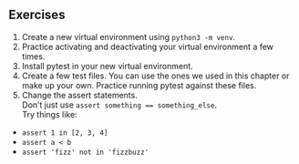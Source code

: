 ## Exercises

1. Create a new virtual environment using `python3 -m venv`.
2. Practice activating and deactivating your virtual environment a few times.
3. Install pytest in your new virtual environment. 
4. Create a few test files. You can use the ones we used in this chapter or make up your own. Practice running pytest against these files.
5. Change the assert statements.  
   Don’t just use `assert something == something_else`.  
   Try things like:
  * `assert 1 in [2, 3, 4]`
  * `assert a < b`
  * `assert 'fizz' not in 'fizzbuzz'`
